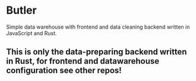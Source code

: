 # Butler

Simple data warehouse with frontend and data cleaning backend written in JavaScript and Rust. 

## This is only the data-preparing backend written in Rust, for frontend and datawarehouse configuration see other repos!
